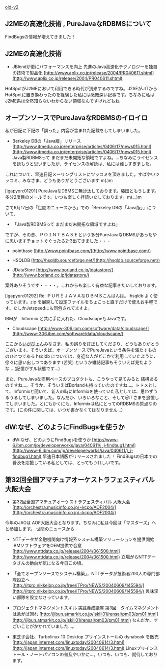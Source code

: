 [old-v2](ig040617-orig.html)

## J2MEの高速化技術 , PureJavaなRDBMSについて

FindBugsの情報が増えてきました！

## J2MEの高速化技術

* JBlendが更にパフォーマンスを向上 先進のJava高速化テクノロジーを独自の技術で製品化
  [http://www.aplix.co.jp/release/2004/PR040611.shtml](http://www.aplix.co.jp/release/2004/PR040611.shtml)

HotSpotがJ2MEにおいて利用できる時代が到来するのですね。J2SEがJITからHotSpotに置き換わったのを経験した私には感慨深い記事です。ちなみに私は
J2ME系は全然知らないわからない領域なんですけれどもね

## オープンソースでPureJavaなRDBMSのイロイロ

私が日記に下記の「誤った」内容が含まれた記載をしてしまいました。

* Berkeley DBの「Java版」リリース
  [http://www.itmedia.co.jp/enterprise/articles/0406/17/news015.html](http://www.itmedia.co.jp/enterprise/articles/0406/17/news015.html)
  Java製RDBMSって まだまだ未開拓な領域ですよね。…ちなみにライセンスを読もうと思いましたが、ライセンスの解読は、私には難しすぎました。

これについて、早速日記メーリングリストにツッコミを頂きました。すばやいツッコミ、みなさま、どうもありがとうございます m(_._)m

[igapyon:01291] PureJavaなDBMSご無沙汰しております。藤田ともうします。多分2度目のメールです。いつも楽しく拝読いたしております。m(__)m

さて6月17日の「世間のニュースから」での「Berkeley DBの「Java版」」について、

* 「Java製RDBMSって まだまだ未開拓な領域ですよね」

ですが、その昔、ＰＯＩＮＴＢＡＳＥという多分PureJavaなDBMSがあったやに思いますチョットぐぐったら2-3出てきました・・・

* pointbase
  [http://www.pointbase.com/](http://www.pointbase.com/)
  
* HSQLDB
  [http://hsqldb.sourceforge.net/](http://hsqldb.sourceforge.net/)
  
* JDataStore
  [http://www.borland.co.jp/jdatastore/](http://www.borland.co.jp/jdatastore/)

案外ありそうです・・・・。これからも楽しく有益な記事きたいしております。

[igapyon:01292] Re: ＰＵＲＥＪＡＶＡなＤＢＭＳこんばんは。
hsqldb よく使っています。zip を展開して設定ファイルをちょこっと直すだけで使えお手軽です。たしかJetspeedにも同包されてますよ。

IBMが　Informix と共に手に入れた、CloudscapeもJavaです。

* Cloudscape
  [http://www-306.ibm.com/software/data/cloudscape/](http://www-306.ibm.com/software/data/cloudscape/)

ここから[いがぴょん](http://www.igapyon.jp/igapyon/diary/memo/memoigapyon.html)みなさま、私の誤りを訂正してくださり、どうもありがとうございます。そういえば、オープンソースでPureJavaという条件を満たすもののひとつである
hsqldb については、身近な人がどこかで利用していたように、徐々に思い出しつつあります
(苦笑) というか雑誌記事もそういえば見たような… (記憶がザル状態です…)

また、PureJavaな商用ベースのプロダクトも、こうやって見てみると 結構あるのですね…。そうか、そういえばBorlandも持っていたのですね…。トドメとして、Informixと聞いて、新人の時にInformixを使っていた私としては、思わずうるうるしてしまいました。なんだか、いろいろなこと、そして＠ITさまを追憶してしまいました。とにもかくにも、Informixは私にとってのRDBMSの原点なのです。(この件に関しては、いつか書かなくてはなりません…)

## dW:なぜ、どのようにFindBugsを使うか

* dW:なぜ、どのようにFindBugsを使うか
  [http://www-6.ibm.com/jp/developerworks/java/040611/j_j-findbug1.html](http://www-6.ibm.com/jp/developerworks/java/040611/j_j-findbug1.html)
  早速日本語版がリリースされました！ FindBugsの日本での普及を応援している私としては、とってもうれしいです。

## 第32回全国アマチュアオーケストラフェスティバル 大阪大会

* 第32回全国アマチュアオーケストラフェスティバル 大阪大会
  [http://orchestra.musicinfo.co.jp/~kcpo/AOF2004/](http://orchestra.musicinfo.co.jp/~kcpo/AOF2004/)

今年のJAOは AOF大阪大会となります。ちなみに私は今回は「マスターズ」へと参加します。
世間のニュースから
* NTTデータが金融機関向け情報系システム構築ソリューションを提供開始 IBMソフトウェアをOEM提供で合意
  [http://www.nttdata.co.jp/release/2004/061500.html](http://www.nttdata.co.jp/release/2004/061500.html)
  立場がらNTTデータさんの動向が気になる今日この頃。
  
* 「全てオープンソースでシステム構築」，NTTデータが技術者200人の専門部隊設立へ
  [http://itpro.nikkeibp.co.jp/free/ITPro/NEWS/20040609/145594/](http://itpro.nikkeibp.co.jp/free/ITPro/NEWS/20040609/145594/)
  興味深い部隊を設立なさっています。
  
* プロジェクトマネジメントスキル 実践養成講座 第3回　タイムマネジメントは急がば回れ
  [http://jibun.atmarkit.co.jp/lskill01/rensai/pm03/pm01.html](http://jibun.atmarkit.co.jp/lskill01/rensai/pm03/pm01.html)
  なんだか、すごいことがかかれていました…。
  
* 東芝子会社、Turbolinux 10 Desktop プリインストールの dynabook を販売
  [http://japan.internet.com/linuxtoday/20040614/3.html](http://japan.internet.com/linuxtoday/20040614/3.html)
  Linuxプリインストール・ノートパソコンの普及やいかに…。いつも、いつも、期待しております。
